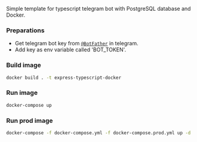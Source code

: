 Simple template for typescript telegram bot with PostgreSQL database and Docker.

### Preparations 

- Get telegram bot key from [`@BotFather`](https://core.telegram.org/bots#6-botfather) in telegram.
- Add key as env variable called 'BOT_TOKEN'.

### Build image

```sh
docker build . -t express-typescript-docker
```

### Run image

```sh
docker-compose up
```

### Run prod image

```sh
docker-compose -f docker-compose.yml -f docker-compose.prod.yml up -d
```

